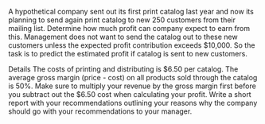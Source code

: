 A hypothetical company sent out its first print catalog last year and now its planning to send again print catalog to new 250 customers from their mailing list. Determine how much profit can company expect to earn from this. Management does not want to send the catalog out to these new customers unless the expected profit contribution exceeds $10,000. So the task is to predict the estimated profit if catalog is sent to new customers.

Details
The costs of printing and distributing is $6.50 per catalog.
The average gross margin (price - cost) on all products sold through the catalog is 50%.
Make sure to multiply your revenue by the gross margin first before you subtract out the $6.50 cost when calculating your profit.
Write a short report with your recommendations outlining your reasons why the company should go with your recommendations to your manager.
